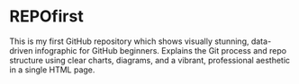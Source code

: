 # REPOfirst
This is my first GitHub repository which shows visually stunning, data-driven infographic for GitHub beginners. Explains the Git process and repo structure using clear charts, diagrams, and a vibrant, professional aesthetic in a single HTML page.
